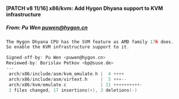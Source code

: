 #### [PATCH v8 11/16] x86/kvm: Add Hygon Dhyana support to KVM infrastructure
##### From: Pu Wen <puwen@hygon.cn>

```c
The Hygon Dhyana CPU has the SVM feature as AMD family 17h does.
So enable the KVM infrastructure support to it.

Signed-off-by: Pu Wen <puwen@hygon.cn>
Reviewed-by: Borislav Petkov <bp@suse.de>
---
 arch/x86/include/asm/kvm_emulate.h |  4 ++++
 arch/x86/include/asm/virtext.h     |  5 +++--
 arch/x86/kvm/emulate.c             | 11 ++++++++++-
 3 files changed, 17 insertions(+), 3 deletions(-)

```
